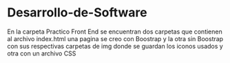# Desarrollo-de-Software

En la carpeta Practico Front End se encuentran dos carpetas que contienen al archivo index.html 
una pagina se creo con Boostrap y la otra sin Boostrap con sus respectivas carpetas de img donde se guardan los iconos usados y otra con un archivo CSS
